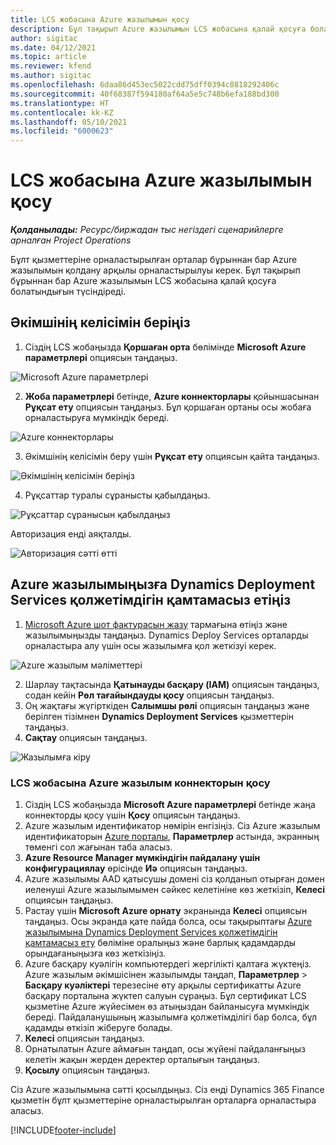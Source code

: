 ```yaml
---
title: LCS жобасына Azure жазылымын қосу
description: Бұл тақырып Azure жазылымын LCS жобасына қалай қосуға болатындығы туралы ақпарат береді.
author: sigitac
ms.date: 04/12/2021
ms.topic: article
ms.reviewer: kfend
ms.author: sigitac
ms.openlocfilehash: 6daa86d453ec5022cdd75dff0394c8818292406c
ms.sourcegitcommit: 40f68387f594180af64a5e5c748b6efa188bd300
ms.translationtype: HT
ms.contentlocale: kk-KZ
ms.lasthandoff: 05/10/2021
ms.locfileid: "6000623"
---
```

# <a name="add-an-azure-subscription-to-an-lcs-project"></a>LCS жобасына Azure жазылымын қосу

_**Қолданылады:** Ресурс/биржадан тыс негіздегі сценарийлерге арналған Project Operations_

Бұлт қызметтеріне орналастырылған орталар бұрыннан бар Azure жазылымын қолдану арқылы орналастырылуы керек. Бұл тақырып бұрыннан бар Azure жазылымын LCS жобасына қалай қосуға болатындығын түсіндіреді. 

## <a name="grant-admin-consent"></a>Әкімшінің келісімін беріңіз

1. Сіздің LCS жобаңызда **Қоршаған орта** бөлімінде **Microsoft Azure параметрлері** опциясын таңдаңыз.

![Microsoft Azure параметрлері](./media/1MicrosoftAzureSettings.png)

2. **Жоба параметрлері** бетінде, **Azure коннекторлары** қойыншасынан **Рұқсат ету** опциясын таңдаңыз. Бұл қоршаған ортаны осы жобаға орналастыруға мүмкіндік береді.

![Azure коннекторлары](./media/2AzureConnectors.png)

3. Әкімшінің келісімін беру үшін **Рұқсат ету** опциясын қайта таңдаңыз.

![Әкімшінің келісімін беріңіз](./media/3GrantAdminConsent.png)

4. Рұқсаттар туралы сұранысты қабылдаңыз.

![Рұқсаттар сұранысын қабылдаңыз](./media/4AcceptPermissionRequest.png)

Авторизация енді аяқталды. 

![Авторизация сәтті өтті](./media/5AuthorizationComplete.png)

## <a name="provide-dynamics-deployment-services-access-to-your-azure-subscription"></a><a name="provide"></a>Azure жазылымыңызға Dynamics Deployment Services қолжетімдігін қамтамасыз етіңіз

1. [Microsoft Azure шот фактурасын жазу](https://portal.azure.com/#blade/Microsoft\_Azure\_Billing/SubscriptionsBlade) тармағына өтіңіз және жазылымыңызды таңдаңыз. Dynamics Deploy Services орталарды орналастыра алу үшін осы жазылымға қол жеткізуі керек.

![Azure жазылым мәліметтері](./media/6AzureSubscription.png)

2. Шарлау тақтасында **Қатынауды басқару (IAM)** опциясын таңдаңыз, содан кейін **Рөл тағайындауды қосу** опциясын таңдаңыз.
3. Оң жақтағы жүгірткіден **Салымшы рөлі** опциясын таңдаңыз және берілген тізімнен **Dynamics Deployment Services** қызметтерін таңдаңыз. 
4. **Сақтау** опциясын таңдаңыз.

![Жазылымға кіру](./media/7SubscriptionAccess.png)

### <a name="add-a-subscription-connector-to-an-lcs-project"></a>LCS жобасына Azure жазылым коннекторын қосу

1. Сіздің LCS жобаңызда **Microsoft Azure параметрлері** бетінде жаңа коннекторды қосу үшін **Қосу** опциясын таңдаңыз.
2. Azure жазылым идентификатор нөмірін енгізіңіз. Сіз Azure жазылым идентификаторын [Azure порталы](https://ms.portal.azure.com/), **Параметрлер** астында, экранның төменгі сол жағынан таба аласыз.
3. **Azure Resource Manager мүмкіндігін пайдалану үшін конфигурациялау** өрісінде **Иә** опциясын таңдаңыз.
4. Azure жазылымы AAD қатысушы домені сіз қолданып отырған домен иеленуші Azure жазылымымен сәйкес келетініне көз жеткізіп, **Келесі** опциясын таңдаңыз.
5. Растау үшін **Microsoft Azure орнату** экранында **Келесі** опциясын таңдаңыз. Осы экранда қате пайда болса, осы тақырыптағы [Azure жазылымына Dynamics Deployment Services қолжетімдігін қамтамасыз ету](#provide) бөліміне оралыңыз және барлық қадамдарды орындағаныңызға көз жеткізіңіз.
6. Azure басқару куәлігін компьютердегі жергілікті қалтаға жүктеңіз. Azure жазылым әкімшісінен жазылымды таңдап, **Параметрлер** > **Басқару куәліктері** терезесіне өту арқылы сертификатты Azure басқару порталына жүктеп салуын сұраңыз. Бұл сертификат LCS қызметіне Azure жүйесімен өз атыңыздан байланысуға мүмкіндік береді. Пайдаланушының жазылымға қолжетімділігі бар болса, бұл қадамды өткізіп жіберуге болады.
7. **Келесі** опциясын таңдаңыз.
8. Орнатылатын Azure аймағын таңдап, осы жүйені пайдаланғыңыз келетін жақын жерден деректер орталығын таңдаңыз.
9.  **Қосылу** опциясын таңдаңыз.

Сіз Azure жазылымына сәтті қосылдыңыз. Сіз енді Dynamics 365 Finance қызметін бұлт қызметтеріне орналастырылған орталарға орналастыра аласыз.




[!INCLUDE[footer-include](../includes/footer-banner.md)]
